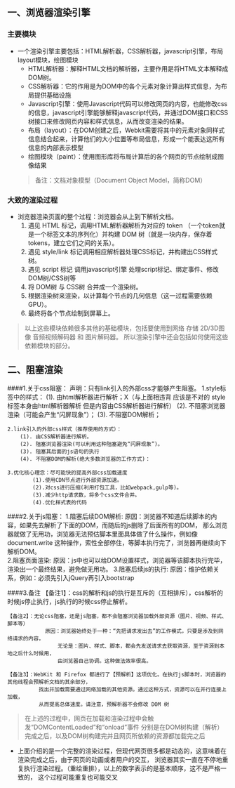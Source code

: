 ## 一、浏览器渲染引擎
### 主要模块
* 一个渲染引擎主要包括：HTML解析器，CSS解析器，javascript引擎，布局layout模块，绘图模块
	* HTML解析器：解释HTML文档的解析器，主要作用是将HTML文本解释成DOM树。
	* CSS解析器：它的作用是为DOM中的各个元素对象计算出样式信息，为布局提供基础设施
	* Javascript引擎：使用Javascript代码可以修改网页的内容，也能修改css的信息，javascript引擎能够解释javascript代码，并通过DOM接口和CSS树接口来修改网页内容和样式信息，从而改变渲染的结果。
	* 布局（layout）：在DOM创建之后，Webkit需要将其中的元素对象同样式信息结合起来，计算他们的大小位置等布局信息，形成一个能表达这所有信息的内部表示模型
	* 绘图模块（paint）：使用图形库将布局计算后的各个网页的节点绘制成图像结果
	>备注：文档对象模型（Document Object Model，简称DOM）
	
### 大致的渲染过程
* 浏览器渲染页面的整个过程：浏览器会从上到下解析文档。
	1. 遇见 HTML 标记，调用HTML解析器解析为对应的 token （一个token就是一个标签文本的序列化）并构建 DOM 树（就是一块内存，保存着tokens，建立它们之间的关系）。
    2. 遇见 style/link 标记调用相应解析器处理CSS标记，并构建出CSS样式树。
    3. 遇见 script 标记 调用javascript引擎 处理script标记、绑定事件、修改DOM树/CSS树等
    4. 将 DOM树 与 CSS树 合并成一个渲染树。
    5. 根据渲染树来渲染，以计算每个节点的几何信息（这一过程需要依赖GPU）。
    6. 最终将各个节点绘制到屏幕上。

>以上这些模块依赖很多其他的基础模块，包括要使用到网络 存储 2D/3D图像 音频视频解码器 和 图片解码器。
>所以渲染引擎中还会包括如何使用这些依赖模块的部分。

	
## 二、阻塞渲染		
####1.关于css阻塞： 
    声明：只有link引入的外部css才能够产生阻塞。
    1.style标签中的样式：
        (1). 由html解析器进行解析；X（与上面相违背 应该是不对的 style标签本身由html解析器解析
		但是内容由CSS解析器进行解析）
        (2). 不阻塞浏览器渲染（可能会产生“闪屏现象”）；
        (3). 不阻塞DOM解析；
        
    2.link引入的外部css样式（推荐使用的方式）：
        (1). 由CSS解析器进行解析。
        (2). 阻塞浏览器渲染(可以利用这种阻塞避免“闪屏现象”)。       
        (3). 阻塞其后面的js语句的执行
        (4). 不阻塞DOM的解析(绝大多数浏览器的工作方式)：
                     
    3.优化核心理念：尽可能快的提高外部css加载速度
        	(1).使用CDN节点进行外部资源加速。
    	    (2).对css进行压缩(利用打包工具，比如webpack,gulp等)。
    	    (3).减少http请求数，将多个css文件合并。
    	    (4).优化样式表的代码

####2.关于js阻塞：
    1.阻塞后续DOM解析:
        	原因：浏览器不知道后续脚本的内容，如果先去解析了下面的DOM，而随后的js删除了后面所有的DOM，
              那么浏览器就做了无用功，浏览器无法预估脚本里面具体做了什么操作，例如像document.write
              这种操作，索性全部停住，等脚本执行完了，浏览器再继续向下解析DOM。	
    2.阻塞页面渲染:
        	原因：js中也可以给DOM设置样式，浏览器等该脚本执行完毕，渲染出一个最终结果，避免做无用功。
    3.阻塞后续js的执行:
        原因：维护依赖关系，例如：必须先引入jQuery再引入bootstrap
        
####3.备注
    【备注1】：css的解析和js的执行是互斥的（互相排斥），css解析的时候js停止执行，js执行的时候css停止解析。
    
    【备注2】：无论css阻塞，还是js阻塞，都不会阻塞浏览器加载外部资源（图片、视频、样式、脚本等）
                原因：浏览器始终处于一种：“先把请求发出去”的工作模式，只要是涉及到网络请求的内容，
                    无论是：图片、样式、脚本，都会先发送请求去获取资源，至于资源到本地之后什么时候用，
                    由浏览器自己协调。这种做法效率很高。
                    
    【备注3】：WebKit 和 Firefox 都进行了【预解析】这项优化。在执行js脚本时，浏览器的其他线程会预解析文档的其余部分，
              找出并加载需要通过网络加载的其他资源。通过这种方式，资源可以在并行连接上加载，
              从而提高总体速度。请注意，预解析器不会修改 DOM 树


>在上述的过程中，网页在加载和渲染过程中会触发“DOMContentLoaded”和“onload”事件
>分别是在DOM树构建（解析）完成之后，以及DOM树构建完并且网页所依赖的资源都加载完之后

* 上面介绍的是一个完整的渲染过程，但现代网页很多都是动态的，这意味着在渲染完成之后，由于网页的动画或者用户的交互，
	浏览器其实一直在不停地重复执行渲染过程。（重绘重排），以上的数字表示的是基本顺序，这不是严格一致的，
	这个过程可能重复也可能交叉


